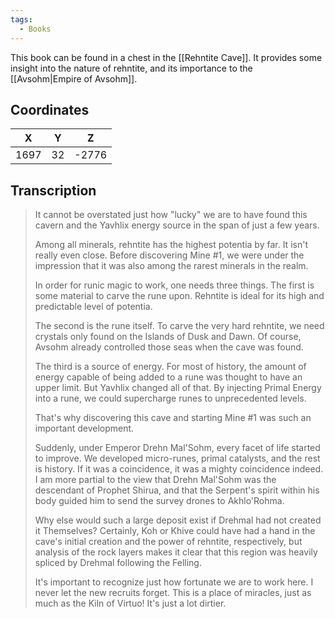 ```yaml
---
tags:
  - Books
---
```


This book can be found in a chest in the [[Rehntite Cave]]. It provides some insight into the nature of rehntite, and its importance to the [[Avsohm|Empire of Avsohm]].

## Coordinates
| **X** | **Y** | **Z** |
| :---: | :---: | :---: |
| 1697  |  32   | -2776 |

## Transcription
> It cannot be overstated just how "lucky" we are to have found this cavern and the Yavhlix energy source in the span of just a few years.
>
> Among all minerals, rehntite has the highest potentia by far. It isn't really even close. Before discovering Mine #1, we were under the impression that it was also among the rarest minerals in the realm.
>
> In order for runic magic to work, one needs three things. The first is some material to carve the rune upon. Rehntite is ideal for its high and predictable level of potentia.
>
> The second is the rune itself. To carve the very hard rehntite, we need crystals only found on the Islands of Dusk and Dawn. Of course, Avsohm already controlled those seas when the cave was found.
>
> The third is a source of energy. For most of history, the amount of energy capable of being added to a rune was thought to have an upper limit. But Yavhlix changed all of that. By injecting Primal Energy into a rune, we could supercharge runes to unprecedented levels.
>
> That's why discovering this cave and starting Mine #1 was such an important development.
>
> Suddenly, under  Emperor Drehn Mal'Sohm, every facet of life started to improve. We developed micro-runes, primal catalysts, and the rest is history. If it was a coincidence, it was a mighty coincidence indeed. I am more partial to the view that Drehn Mal'Sohm was the descendant of Prophet Shirua, and that the Serpent's spirit within his body guided him to send the survey drones to Akhlo'Rohma.
>
> Why else would such a large deposit exist if Drehmal had not created it Themselves? Certainly, Koh or Khive could have had a hand in the cave's initial creation and the power of rehntite, respectively, but analysis of the rock layers makes it clear that this region was heavily spliced by Drehmal following the Felling.
>
> It's important to recognize just how fortunate we are to work here. I never let the new recruits forget. This is a place of miracles, just as much as the Kiln of Virtuo! It's just a lot dirtier.

